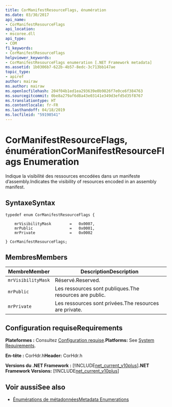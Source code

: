 ```yaml
---
title: CorManifestResourceFlags, énumération
ms.date: 03/30/2017
api_name:
- CorManifestResourceFlags
api_location:
- mscoree.dll
api_type:
- COM
f1_keywords:
- CorManifestResourceFlags
helpviewer_keywords:
- CorManifestResourceFlags enumeration [.NET Framework metadata]
ms.assetid: 1b0306b7-622b-4b57-8edc-3c713bb147ae
topic_type:
- apiref
author: mairaw
ms.author: mairaw
ms.openlocfilehash: 204f04b1ed1ea293639e0b9826f7e0ce6f384763
ms.sourcegitcommit: 0be8a279af6d8a43e03141e349d3efd5d35f8767
ms.translationtype: HT
ms.contentlocale: fr-FR
ms.lasthandoff: 04/18/2019
ms.locfileid: "59198541"
---
```

# <a name="cormanifestresourceflags-enumeration"></a><span data-ttu-id="addd7-102">CorManifestResourceFlags, énumération</span><span class="sxs-lookup"><span data-stu-id="addd7-102">CorManifestResourceFlags Enumeration</span></span>
<span data-ttu-id="addd7-103">Indique la visibilité des ressources encodées dans un manifeste d’assembly.</span><span class="sxs-lookup"><span data-stu-id="addd7-103">Indicates the visibility of resources encoded in an assembly manifest.</span></span>  
  
## <a name="syntax"></a><span data-ttu-id="addd7-104">Syntaxe</span><span class="sxs-lookup"><span data-stu-id="addd7-104">Syntax</span></span>  
  
```  
typedef enum CorManifestResourceFlags {  
  
    mrVisibilityMask        =   0x0007,  
    mrPublic                =   0x0001,  
    mrPrivate               =   0x0002  
  
} CorManifestResourceFlags;  
```  
  
## <a name="members"></a><span data-ttu-id="addd7-105">Membres</span><span class="sxs-lookup"><span data-stu-id="addd7-105">Members</span></span>  
  
|<span data-ttu-id="addd7-106">Membre</span><span class="sxs-lookup"><span data-stu-id="addd7-106">Member</span></span>|<span data-ttu-id="addd7-107">Description</span><span class="sxs-lookup"><span data-stu-id="addd7-107">Description</span></span>|  
|------------|-----------------|  
|`mrVisibilityMask`|<span data-ttu-id="addd7-108">Réservé.</span><span class="sxs-lookup"><span data-stu-id="addd7-108">Reserved.</span></span>|  
|`mrPublic`|<span data-ttu-id="addd7-109">Les ressources sont publiques.</span><span class="sxs-lookup"><span data-stu-id="addd7-109">The resources are public.</span></span>|  
|`mrPrivate`|<span data-ttu-id="addd7-110">Les ressources sont privées.</span><span class="sxs-lookup"><span data-stu-id="addd7-110">The resources are private.</span></span>|  
  
## <a name="requirements"></a><span data-ttu-id="addd7-111">Configuration requise</span><span class="sxs-lookup"><span data-stu-id="addd7-111">Requirements</span></span>  
 <span data-ttu-id="addd7-112">**Plateformes :** Consultez [Configuration requise](../../../../docs/framework/get-started/system-requirements.md).</span><span class="sxs-lookup"><span data-stu-id="addd7-112">**Platforms:** See [System Requirements](../../../../docs/framework/get-started/system-requirements.md).</span></span>  
  
 <span data-ttu-id="addd7-113">**En-tête :** CorHdr.h</span><span class="sxs-lookup"><span data-stu-id="addd7-113">**Header:** CorHdr.h</span></span>  
  
 <span data-ttu-id="addd7-114">**Versions du .NET Framework :** [!INCLUDE[net_current_v10plus](../../../../includes/net-current-v10plus-md.md)]</span><span class="sxs-lookup"><span data-stu-id="addd7-114">**.NET Framework Versions:** [!INCLUDE[net_current_v10plus](../../../../includes/net-current-v10plus-md.md)]</span></span>  
  
## <a name="see-also"></a><span data-ttu-id="addd7-115">Voir aussi</span><span class="sxs-lookup"><span data-stu-id="addd7-115">See also</span></span>

- [<span data-ttu-id="addd7-116">Énumérations de métadonnées</span><span class="sxs-lookup"><span data-stu-id="addd7-116">Metadata Enumerations</span></span>](../../../../docs/framework/unmanaged-api/metadata/metadata-enumerations.md)
